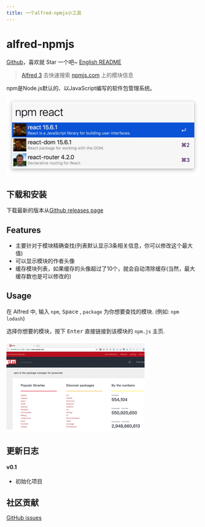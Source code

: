 ```yaml
---
title: 一个alfred-npmjs小工具
---
```

# alfred-npmjs

[Github](https://github.com/ycjcl868/alfred-npmjs)，喜欢就 Star 一个吧~
[English README](README.md)

> [Alfred 3](https://www.alfredapp.com) 去快速搜索 [npmjs.com](https://www.npmjs.com/) 上的模块信息

npm是Node.js默认的、以JavaScript编写的软件包管理系统。

![](https://raw.githubusercontent.com/ycjcl868/alfred-npmjs/gh-pages/images/snapshot.png)

## 下载和安装
下载最新的版本从[Github releases page](https://github.com/ycjcl868/alfred-npmjs/releases/latest)

## Features
- 主要针对于模块精确查找(列表默认显示3条相关信息，你可以修改这个最大值)
- 可以显示模块的作者头像
- 缓存模块列表，如果缓存的头像超过了10个，就会自动清除缓存(当然，最大缓存数也是可以修改的)

## Usage
在 Alfred 中, 输入 `npm`, <kbd>Space</kbd> , `package` 为你想要查找的模块. (例如: `npm lodash`)

选择你想要的模块，按下 <kbd>Enter</kbd> 直接链接到该模块的 `npm.js` 主页.

![](https://raw.githubusercontent.com/ycjcl868/alfred-npmjs/gh-pages/images/usage.gif)


## 更新日志
#### v0.1
- 初始化项目

## 社区贡献
[GitHub issues](https://github.com/ycjcl868/alfred-npmjs/issues)
